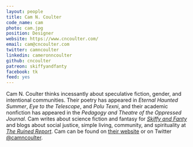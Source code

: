 ```yaml
---
layout: people
title: Cam N. Coulter
code_name: cam
photo: cam.jpg
position: Designer
website: https://www.cncoulter.com/
email: cam@cncoulter.com
twitter: camncoulter
linkedin: cameronncoulter
github: cncoulter
patreon: skiffyandfanty
facebook: tk
feed: yes
---
```


Cam N. Coulter thinks incessantly about speculative fiction, gender, and intentional communities. Their poetry has appeared in *Eternal Haunted Summer*, *Eye to the Telescope*, and *Polu Texni*, and their academic nonfiction has appeared in the *Pedagogy and Theatre of the Oppressed Journal*. Cam writes about science fiction and fantasy for [*Skiffy and Fanty*](https://skiffyandfanty.com/author/cameronncoulter/) and blogs about social justice, simple living, community, and spirituality at [*The Ruined Report*](https://theruinedreport.com/author/cameronncoulter/). Cam can be found on [their website](https://www.cncoulter.com/) or on Twitter [@camncoulter](https://twitter.com/camncoulter).
